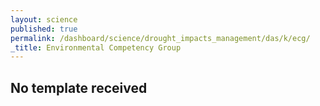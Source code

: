 ```yaml
---
layout: science
published: true
permalink: /dashboard/science/drought_impacts_management/das/k/ecg/
_title: Environmental Competency Group
---
```

## No template received